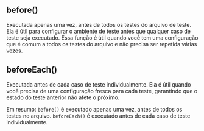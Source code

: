 ## before()
Executada apenas uma vez, antes de todos os testes do arquivo de teste. Ela é útil para configurar o ambiente de teste antes que qualquer caso de teste seja executado.  Essa função é útil quando você tem uma configuração que é comum a todos os testes do arquivo e não precisa ser repetida várias vezes.

## beforeEach()
Executada antes de cada caso de teste individualmente. Ela é útil quando você precisa de uma configuração fresca para cada teste, garantindo que o estado do teste anterior não afete o próximo. 

Em resumo:
`before()` é executado apenas uma vez, antes de todos os testes no arquivo.
`beforeEach()` é executado antes de cada caso de teste individualmente.